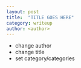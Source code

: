 ```yaml
---
layout: post
title:  "TITLE GOES HERE"
category: writeup
author: <author>
---
```


- change author
- change title
- set category/categories

